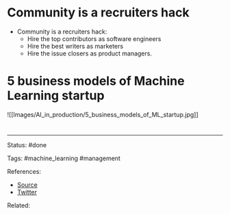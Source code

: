 # Community is a recruiters hack

- Community is a recruiters hack:
	- Hire the top contributors as software engineers
	- Hire the best writers as marketers
	- Hire the issue closers as product managers. 


# 5 business models of Machine Learning startup

![[Images/AI_in_production/5_business_models_of_ML_startup.jpg]]

# 

---
Status: #done

Tags: #machine_learning #management

References:
- [Source](https://marksaroufim.substack.com/p/huggingface)
- [Twitter](https://twitter.com/marksaroufim/status/1386718728662884358?s=1001)

Related:
